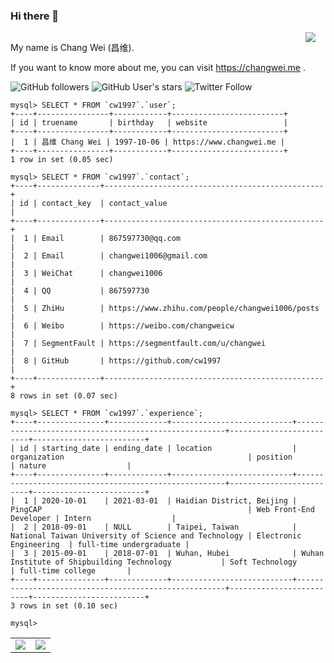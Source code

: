 ### Hi there 👋

<main style="float: left;">
  <p>My name is Chang Wei (昌维).</p>
  <p>If you want to know more about me, you can visit <a href="https://changwei.me" target="_blank">https://changwei.me</a> .</p>
</main>

![](https://komarev.com/ghpvc/?username=cw1997)
![GitHub followers](https://img.shields.io/github/followers/cw1997)
![GitHub User's stars](https://img.shields.io/github/stars/cw1997)
![Twitter Follow](https://img.shields.io/twitter/follow/changwei1006)

<table align="center">
<tr>
  <td>
    <img src="https://github-readme-stats.vercel.app/api?username=cw1997&show_icons=true&count_private=true" />
  </td>
  <td>
    <img src="https://github-readme-stats.vercel.app/api/top-langs/?username=cw1997&layout=compact" />
  </td>
</tr>

    mysql> SELECT * FROM `cw1997`.`user`;
    +----+----------------+------------+-------------------------+
    | id | truename       | birthday   | website                 |
    +----+----------------+------------+-------------------------+
    |  1 | 昌维 Chang Wei | 1997-10-06 | https://www.changwei.me |
    +----+----------------+------------+-------------------------+
    1 row in set (0.05 sec)

    mysql> SELECT * FROM `cw1997`.`contact`;
    +----+--------------+-------------------------------------------------+
    | id | contact_key  | contact_value                                   |
    +----+--------------+-------------------------------------------------+
    |  1 | Email        | 867597730@qq.com                                |
    |  2 | Email        | changwei1006@gmail.com                          |
    |  3 | WeiChat      | changwei1006                                    |
    |  4 | QQ           | 867597730                                       |
    |  5 | ZhiHu        | https://www.zhihu.com/people/changwei1006/posts |
    |  6 | Weibo        | https://weibo.com/changweicw                    |
    |  7 | SegmentFault | https://segmentfault.com/u/changwei             |
    |  8 | GitHub       | https://github.com/cw1997                       |
    +----+--------------+-------------------------------------------------+
    8 rows in set (0.07 sec)

    mysql> SELECT * FROM `cw1997`.`experience`;
    +----+---------------+-------------+---------------------------+------------------------------------------------------+-------------------------+-------------------------+
    | id | starting_date | ending_date | location                  | organization                                         | position                | nature                  |
    +----+---------------+-------------+---------------------------+------------------------------------------------------+-------------------------+-------------------------+
    |  1 | 2020-10-01    | 2021-03-01  | Haidian District, Beijing | PingCAP                                              | Web Front-End Developer | Intern                  |
    |  2 | 2018-09-01    | NULL        | Taipei, Taiwan            | National Taiwan University of Science and Technology | Electronic Engineering  | full-time undergraduate |
    |  3 | 2015-09-01    | 2018-07-01  | Wuhan, Hubei              | Wuhan Institute of Shipbuilding Technology           | Soft Technology         | full-time college       |
    +----+---------------+-------------+---------------------------+------------------------------------------------------+-------------------------+-------------------------+
    3 rows in set (0.10 sec)

    mysql> 


<!--
**cw1997/cw1997** is a ✨ _special_ ✨ repository because its `README.md` (this file) appears on your GitHub profile.

Here are some ideas to get you started:

- 🔭 I’m currently working on ...
- 🌱 I’m currently learning ...
- 👯 I’m looking to collaborate on ...
- 🤔 I’m looking for help with ...
- 💬 Ask me about ...
- 📫 How to reach me: ...
- 😄 Pronouns: ...
- ⚡ Fun fact: ...
-->
